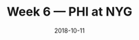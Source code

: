 ---
layout: game
title: Week 6 — PHI at NYG
season: 2018
game_id: 2018_06_PHI_NYG
week: 6
date: 2018-10-11
home_team: NYG
away_team: PHI
final_home: 
final_away: 
pbp_url: /assets/data/pbp/2018/2018_06_PHI_NYG.csv.gz
---
